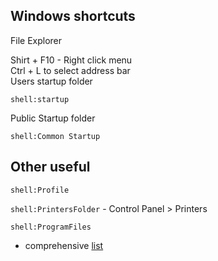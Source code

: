 ## Windows shortcuts

File Explorer

Shirt + F10  - Right click menu  
Ctrl + L to select address bar  
Users startup folder

`shell:startup`

Public Startup folder

`shell:Common Startup`

## Other useful
`shell:Profile`

`shell:PrintersFolder` - Control Panel > Printers

`shell:ProgramFiles`

- comprehensive [list](https://ss64.com/nt/shell.html) 